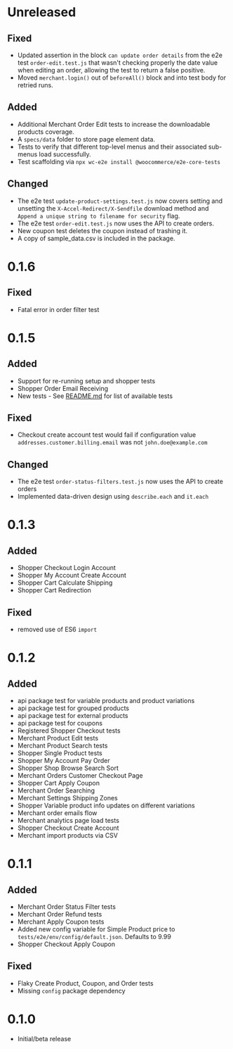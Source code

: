 # Unreleased

## Fixed

- Updated assertion in the block `can update order details` from the e2e test `order-edit.test.js` that wasn't checking properly the date value when editing an order, allowing the test to return a false positive.
- Moved `merchant.login()` out of `beforeAll()` block and into test body for retried runs.

## Added

- Additional Merchant Order Edit tests to increase the downloadable products coverage.
- A `specs/data` folder to store page element data.
- Tests to verify that different top-level menus and their associated sub-menus load successfully.
- Test scaffolding via `npx wc-e2e install @woocommerce/e2e-core-tests`

## Changed

- The e2e test `update-product-settings.test.js` now covers setting and unsetting the `X-Accel-Redirect/X-Sendfile` download method and `Append a unique string to filename for security` flag.
- The e2e test `order-edit.test.js` now uses the API to create orders.
- New coupon test deletes the coupon instead of trashing it.
- A copy of sample_data.csv is included in the package.

# 0.1.6

## Fixed

- Fatal error in order filter test

# 0.1.5

## Added

- Support for re-running setup and shopper tests
- Shopper Order Email Receiving
- New tests - See [README.md](https://github.com/woocommerce/woocommerce/blob/trunk/packages/js/e2e-core-tests/README.md) for list of available tests

## Fixed

- Checkout create account test would fail if configuration value `addresses.customer.billing.email` was not `john.doe@example.com` 

## Changed
- The e2e test `order-status-filters.test.js` now uses the API to create orders
- Implemented data-driven design using `describe.each` and `it.each`


# 0.1.3

## Added

- Shopper Checkout Login Account
- Shopper My Account Create Account
- Shopper Cart Calculate Shipping
- Shopper Cart Redirection

## Fixed

- removed use of ES6 `import`

# 0.1.2

## Added

- api package test for variable products and product variations
- api package test for grouped products
- api package test for external products
- api package test for coupons
- Registered Shopper Checkout tests
- Merchant Product Edit tests
- Merchant Product Search tests
- Shopper Single Product tests
- Shopper My Account Pay Order
- Shopper Shop Browse Search Sort
- Merchant Orders Customer Checkout Page
- Shopper Cart Apply Coupon
- Merchant Order Searching
- Merchant Settings Shipping Zones
- Shopper Variable product info updates on different variations
- Merchant order emails flow
- Merchant analytics page load tests
- Shopper Checkout Create Account
- Merchant import products via CSV

# 0.1.1

## Added

- Merchant Order Status Filter tests
- Merchant Order Refund tests
- Merchant Apply Coupon tests
- Added new config variable for Simple Product price to `tests/e2e/env/config/default.json`. Defaults to 9.99
- Shopper Checkout Apply Coupon

## Fixed

- Flaky Create Product, Coupon, and Order tests
- Missing `config` package dependency

# 0.1.0

- Initial/beta release
